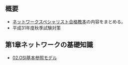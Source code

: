## 概要

- [ネットワークスペシャリスト合格教本][Amazonリンク]の内容をまとめる。
- 平成31年度秋季試験対策

[Amazonリンク]: https://www.amazon.co.jp/%E5%B9%B3%E6%88%9030%E5%B9%B4%E5%BA%A6-%E3%83%8D%E3%83%83%E3%83%88%E3%83%AF%E3%83%BC%E3%82%AF%E3%82%B9%E3%83%9A%E3%82%B7%E3%83%A3%E3%83%AA%E3%82%B9%E3%83%88%E5%90%88%E6%A0%BC%E6%95%99%E6%9C%AC-%E6%83%85%E5%A0%B1%E5%87%A6%E7%90%86%E6%8A%80%E8%A1%93%E8%80%85%E8%A9%A6%E9%A8%93-%E5%B2%A1%E5%B6%8B-%E8%A3%95%E5%8F%B2/dp/4774193313

## 第1章ネットワークの基礎知識
- [02.OSI基本参照モデル](mdFiles/第1章ネットワークの基礎知識/02.OSI基本参照モデル.md)

